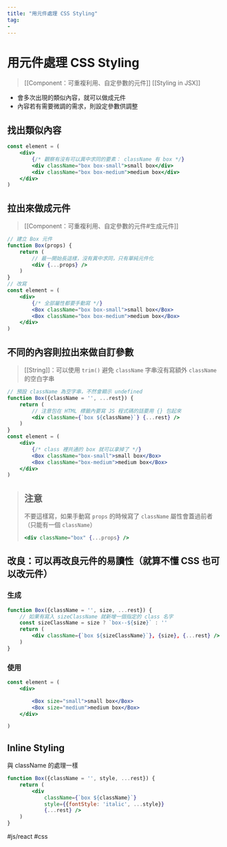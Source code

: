 ```yaml
---
title: "用元件處理 CSS Styling"
tag: 
- 
---
```

# 用元件處理 CSS Styling
>[[Component：可重複利用、自定參數的元件]]
>[[Styling in JSX]]

- 會多次出現的類似內容，就可以做成元件
- 內容若有需要微調的需求，則設定參數供調整

## 找出類似內容
```jsx
const element = (
	<div>
		{/* 觀察有沒有可以異中求同的要素： className 有 box */}
		<div className="box box-small">small box</div>		
		<div className="box box-medium">medium box</div>
	</div>
)
```

## 拉出來做成元件
>[[Component：可重複利用、自定參數的元件#生成元件]]
```jsx
// 建立 Box 元件
function Box(props) {
	return (
		// 最一開始長這樣，沒有異中求同，只有單純元件化
		<div {...props} />
	)
}
// 改寫
const element = (
	<div>
		{/* 全部屬性都要手動寫 */}
		<Box className="box box-small">small box</Box>		
		<Box className="box box-medium">medium box</Box>
	</div>
)
```

## 不同的內容則拉出來做自訂參數
> [[String]]：可以使用 `trim()` 避免 `className` 字串沒有寫額外 `className` 的空白字串
```jsx
// 預設 className 為空字串，不然會顯示 undefined
function Box({className = '', ...rest}) {
	return (
		// 注意包在 HTML 標籤內要寫 JS 程式碼的話要用 {} 包起來
		<div className={`box ${className}`} {...rest} />
	)
}
const element = (
	<div>
		{/* class 裡共通的 box 就可以拿掉了 */}
		<Box className="box-small">small box</Box>		
		<Box className="box-medium">medium box</Box>
	</div>
)
```
>## 注意
>不要這樣寫，如果手動寫 `props` 的時候寫了 `className` 屬性會蓋過前者（只能有一個 `className`）
>```jsx
><div className="box" {...props} />
>```

## 改良：可以再改良元件的易讀性（就算不懂 CSS 也可以改元件）
### 生成
```jsx
function Box({className = '', size, ...rest}) {
	// 如果有寫入 sizeClassName 就新增一個指定的 class 名字
	const sizeClassName = size ? `box--${size}` : ''
	return (
		<div className={`box ${sizeClassName}`}, {size}, {...rest} />
	)
}
```
### 使用
```jsx
const element = (
	<div>

		<Box size="small">small box</Box>		
		<Box size="medium">medium box</Box>
	</div>

)

```

## Inline Styling 
與 className 的處理一樣
```jsx
function Box({className = '', style, ...rest}) {
	return (
		<div 
			className={`box ${className}`} 
			style={{fontStyle: 'italic', ...style}}
			{...rest} />
	)
}
```

#js/react #css 

